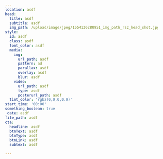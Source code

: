 ```yaml
---
location: asdf
head:
  title: asdf
  subtitle: asdf
  img_path: /upload/image/jpeg/1554136280951_img_path_rsz_head_shot.jpg
style:
  id: asdf
  class: asdf
  font_color: asdf
  media:
    img:
      url_path: asdf
      pattern: ad
      parallax: asdf
      overlay: asdf
      blur: asdf
    video:
      url_path: asdf
      type: asdf
      posterurl_path: asdf
  tint_color: 'rgba(0,0,0,0.0)'
start_time: '00:00'
something_boolean: true
_date: asdf
file_path: asdf
cta:
  headline: asdf
  btnText: asdf
  btnType: asdf
  btnLink: asdf
  subtext: asdf

---
```








